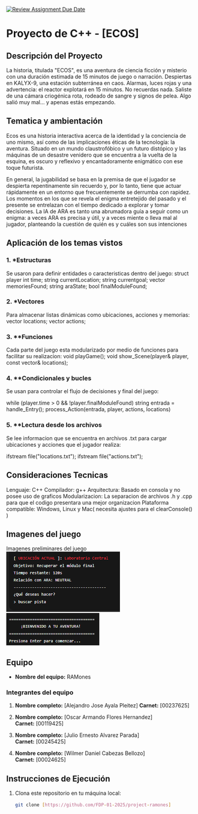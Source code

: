 [![Review Assignment Due Date](https://classroom.github.com/assets/deadline-readme-button-22041afd0340ce965d47ae6ef1cefeee28c7c493a6346c4f15d667ab976d596c.svg)](https://classroom.github.com/a/mi1WNrHU)
# Proyecto de C++ - [ECOS]

## Descripción del Proyecto

La historia, titulada "ECOS", es una aventura de ciencia ficción y misterio con una duración estimada de 15 minutos de juego o narración. Despiertas en KALYX-9, una estación subterránea en caos. Alarmas, luces rojas y una advertencia: el reactor explotará en 15 minutos. No recuerdas nada. Saliste de una cámara criogénica rota, rodeado de sangre y signos de pelea. Algo salió muy mal… y apenas estás empezando.

## Tematica y ambientación
Ecos es una historia interactiva acerca de la identidad y la conciencia de uno mismo, así como de las
implicaciones éticas de la tecnología: la aventura. Situado en un mundo claustrofóbico y un futuro
distópico y las máquinas de un desastre venidero que se encuentra a la vuelta de la
esquina, es oscuro y reflexivo y encantadoramente enigmático con ese toque futurista.

En general, la jugabilidad se basa en la premisa de que el jugador se despierta repentinamente sin
recuerdo y, por lo tanto, tiene que actuar rápidamente en un entorno que frecuentemente se derrumba
con rapidez. Los momentos en los que se revela el enigma entretejido del pasado y el presente se
entrelazan con el tiempo dedicado a explorar y tomar decisiones. La IA de ARA es tanto una abrumadora
guía a seguir como un enigma: a veces ARA es precisa y útil, y a veces miente o lleva mal al jugador,
planteando la cuestión de quién es y cuáles son sus intenciones

## Aplicación de los temas vistos

### 1. *Estructuras
Se usaron para definir entidades o caracteristicas dentro del juego:
struct player 
    int time;
    string currentLocation;
    string currentgoal;
    vector<string> memoriesFound;
    string araState;
    bool finalModuleFound;

### 2. *Vectores
Para almacenar listas dinámicas como ubicaciones, acciones y memorias:
vector<location> locations;
vector<action> actions;

### 3. **Funciones
Cada parte del juego esta modularizado por medio de funciones para facilitar su realizacion:
void playGame();
void show_Scene(player& player, const vector<location>& locations);

### 4. **Condicionales y bucles
Se usan para controlar el flujo de decisiones y final del juego:

while (player.time > 0 && !player.finalModuleFound) 
    string entrada = handle_Entry();
    process_Action(entrada, player, actions, locations)

### 5. **Lectura desde los archivos
Se lee informacion que se encuentra en archivos .txt para cargar ubicaciones y acciones que el jugador realiza:

ifstream file("locations.txt");
ifstream file("actions.txt");

## Consideraciones Tecnicas
Lenguaje: C++
Compilador: g++
Arquitectura: Basado en consola y no posee uso de graficos
Modularizacion: La separacion de archivos .h y .cpp para que el codigo presentara una mejor organizacion
Plataforma compatible: Windows, Linux y Mac( necesita ajustes para el clearConsole() )

## Imagenes del juego
Imagenes preliminares del juego
![alt text](image.png)
![alt text](image-1.png)

## Equipo

- **Nombre del equipo:** RAMones

### Integrantes del equipo

1. **Nombre completo:** [Alejandro Jose Ayala Pleitez]
   **Carnet:** [00237625]

2. **Nombre completo:** [Oscar Armando Flores Hernandez]  
   **Carnet:** [00119425]

3. **Nombre completo:** [Julio Ernesto Alvarez Parada]  
   **Carnet:** [00245425]

4. **Nombre completo:** [Wilmer Daniel Cabezas Bellozo]  
   **Carnet:** [00024625]


## Instrucciones de Ejecución

1. Clona este repositorio en tu máquina local:
   ```bash
   git clone [https://github.com/FDP-01-2025/project-ramones]
